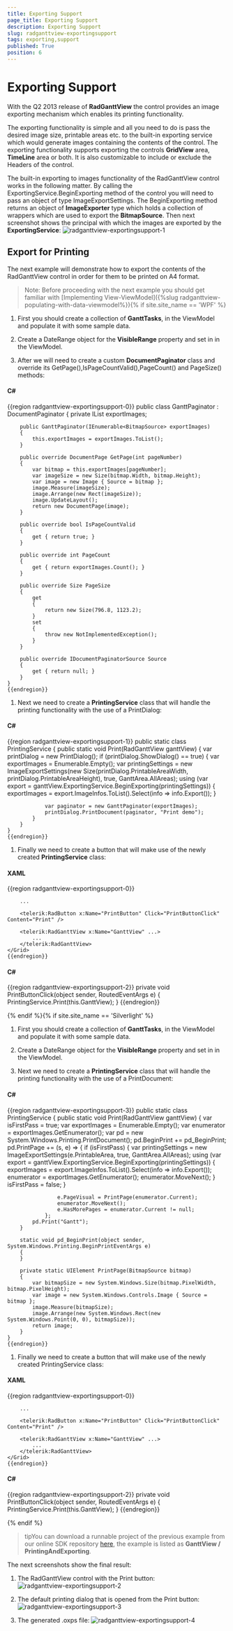 ```yaml
---
title: Exporting Support
page_title: Exporting Support
description: Exporting Support
slug: radganttview-exportingsupport
tags: exporting,support
published: True
position: 6
---
```


# Exporting Support



With the Q2 2013 release of __RadGanttView__ the control provides an image exporting mechanism which enables its printing functionality.
      

The exporting functionality is simple and all you need to do is pass the desired image size, printable areas etc. to the built-in exporting service which would generate images containing the contents of the control. The exporting functionality supports exporting the controls __GridView__ area, __TimeLine__ area or both. It is also customizable to include or exclude the Headers of the control.
      

The built-in exporting to images functionality of the RadGanttView control works in the following matter. By calling the ExportingService.BeginExporting method of the control you will need to pass an object of type ImageExportSettings. The BeginExporting method returns an object of __ImageExporter__ type which holds a collection of wrappers which are used to export the __BitmapSource__. Then next screenshot shows the principal with which the images are exported by the __ExportingService__:
      ![radganttview-exportingsupport-1](images/radganttview-exportingsupport-1.png)

## Export for Printing

The next example will demonstrate how to export the contents of the RadGanttView control in order for them to be printed on A4 format.
        

>Note: Before proceeding with the next example you should get familiar with [Implementing View-ViewModel]({%slug radganttview-populating-with-data-viewmodel%}){% if site.site_name == 'WPF' %}

1. First you should create a collection of __GanttTasks__, in the ViewModel and populate it with some sample data.
              

1. Create a DateRange object for the __VisibleRange__ property and set in in the ViewModel.
              

1. After we will need to create a custom __DocumentPaginator__ class and override its GetPage(),IsPageCountValid(),PageCount() and PageSize() methods:
              

#### __C#__

{{region radganttview-exportingsupport-0}}
	public class GanttPaginator : DocumentPaginator
	{
		private IList<BitmapSource> exportImages;
	
		public GanttPaginator(IEnumerable<BitmapSource> exportImages)
		{
			this.exportImages = exportImages.ToList();
		}
	
		public override DocumentPage GetPage(int pageNumber)
		{
			var bitmap = this.exportImages[pageNumber];
			var imageSize = new Size(bitmap.Width, bitmap.Height);
			var image = new Image { Source = bitmap };
			image.Measure(imageSize);
			image.Arrange(new Rect(imageSize));
			image.UpdateLayout();
			return new DocumentPage(image);
		}
	
		public override bool IsPageCountValid
		{
			get { return true; }
		}
	
		public override int PageCount
		{
			get { return exportImages.Count(); }
		}
	
		public override Size PageSize
		{
			get
			{
				return new Size(796.8, 1123.2);
			}
			set
			{
				throw new NotImplementedException();
			}
		}
	
		public override IDocumentPaginatorSource Source
		{
			get { return null; }
		}
	}
	{{endregion}}



1. Next we need to create a __PrintingService__ class that will handle the printing functionality with the use of a PrintDialog:
              

#### __C#__

{{region radganttview-exportingsupport-1}}
	public static class PrintingService
	{
		public static void Print(RadGanttView ganttView)
		{
			var printDialog = new PrintDialog();
			if (printDialog.ShowDialog() == true)
			{
				var exportImages = Enumerable.Empty<BitmapSource>();
				var printingSettings = new ImageExportSettings(new Size(printDialog.PrintableAreaWidth, printDialog.PrintableAreaHeight), true, GanttArea.AllAreas);
				using (var export = ganttView.ExportingService.BeginExporting(printingSettings))
				{
					exportImages = export.ImageInfos.ToList().Select(info => info.Export());
				}
	
				var paginator = new GanttPaginator(exportImages);
				printDialog.PrintDocument(paginator, "Print demo");
			}
		}
	}
	{{endregion}}



1. Finally we need to create a button that will make use of the newly created __PrintingService__ class:
              

#### __XAML__

{{region radganttview-exportingsupport-0}}
	<Grid DataContext="{StaticResource ViewModel}">
	
		...
	
		<telerik:RadButton x:Name="PrintButton" Click="PrintButtonClick" Content="Print" />
	
		<telerik:RadGanttView x:Name="GanttView" ...>
			...
		</telerik:RadGanttView>
	</Grid>
	{{endregion}}



#### __C#__

{{region radganttview-exportingsupport-2}}
	private void PrintButtonClick(object sender, RoutedEventArgs e)
	{
		PrintingService.Print(this.GanttView);
	}
	{{endregion}}

{% endif %}{% if site.site_name == 'Silverlight' %}

1. First you should create a collection of __GanttTasks__, in the ViewModel and populate it with some sample data.
              

1. Create a DateRange object for the __VisibleRange__ property and set in in the ViewModel.
              

1. Next we need to create a __PrintingService__ class that will handle the printing functionality with the use of a PrintDocument:
              

#### __C#__

{{region radganttview-exportingsupport-3}}
	public static class PrintingService
	{
		public static void Print(RadGanttView ganttView)
		{
			var isFirstPass = true;
			var exportImages = Enumerable.Empty<BitmapSource>();
			var enumerator = exportImages.GetEnumerator();
			var pd = new System.Windows.Printing.PrintDocument();
			pd.BeginPrint += pd_BeginPrint;
			pd.PrintPage += (s, e) =>
				{
					if (isFirstPass)
					{
						var printingSettings = new ImageExportSettings(e.PrintableArea, true, GanttArea.AllAreas);
						using (var export = ganttView.ExportingService.BeginExporting(printingSettings))
						{
							exportImages = export.ImageInfos.ToList().Select(info => info.Export());
							enumerator = exportImages.GetEnumerator();
							enumerator.MoveNext();
						}
						isFirstPass = false;
					}
	
					e.PageVisual = PrintPage(enumerator.Current);
					enumerator.MoveNext();
					e.HasMorePages = enumerator.Current != null;
				};
			pd.Print("Gantt");
		}
	
		static void pd_BeginPrint(object sender, System.Windows.Printing.BeginPrintEventArgs e)
		{
		}
	
		private static UIElement PrintPage(BitmapSource bitmap)
		{
			var bitmapSize = new System.Windows.Size(bitmap.PixelWidth, bitmap.PixelHeight);
			var image = new System.Windows.Controls.Image { Source = bitmap };
			image.Measure(bitmapSize);
			image.Arrange(new System.Windows.Rect(new System.Windows.Point(0, 0), bitmapSize));
			return image;
		}
	}
	{{endregion}}



1. Finally we need to create a button that will make use of the newly created PrintingService class:
              

#### __XAML__

{{region radganttview-exportingsupport-0}}
	<Grid DataContext="{StaticResource ViewModel}">
	
		...
	
		<telerik:RadButton x:Name="PrintButton" Click="PrintButtonClick" Content="Print" />
	
		<telerik:RadGanttView x:Name="GanttView" ...>
			...
		</telerik:RadGanttView>
	</Grid>
	{{endregion}}



#### __C#__

{{region radganttview-exportingsupport-2}}
	private void PrintButtonClick(object sender, RoutedEventArgs e)
	{
		PrintingService.Print(this.GanttView);
	}
	{{endregion}}

{% endif %}

>tipYou can download a runnable project of the previous example from our online SDK repository
            [here](https://github.com/telerik/xaml-sdk), the example is listed as __GanttView / PrintingAndExporting__.
          

The next screenshots show the final result:
        

1. The RadGanttView control with the Print button:
            ![radganttview-exportingsupport-2](images/radganttview-exportingsupport-2.jpg)

1. The default printing dialog that is opened from the Print button:
            ![radganttview-exportingsupport-3](images/radganttview-exportingsupport-3.jpg)

1. The generated .oxps file:
            ![radganttview-exportingsupport-4](images/radganttview-exportingsupport-4.png)
